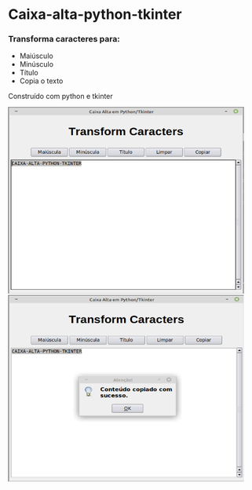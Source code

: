 # Caixa-alta-python-tkinter
### Transforma caracteres para:
-  Maiúsculo
-  Minúsculo
-  Título
-  Copia o texto

Construído com python e tkinter

<div style="display: inline;">
  <img src="/image/print1.png" alt="image1" width="480" height="380">
  <img src="/image/print2.png" alt="image2" width="480" height="380">
</div>
